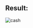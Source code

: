 ## Result: 
![cash](https://github.com/demurre/CS50/assets/117121382/557f3476-5f1e-41d2-af89-7e5c74d9c9e9)
